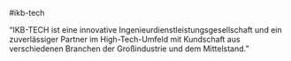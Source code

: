 #ikb-tech

“IKB-TECH ist eine innovative Ingenieurdienstleistungsgesellschaft und ein zuverlässiger Partner im High-Tech-Umfeld mit Kundschaft aus verschiedenen Branchen der Großindustrie und dem Mittelstand.”
